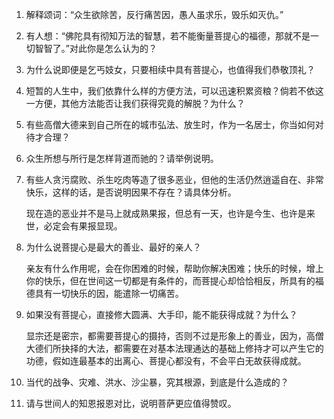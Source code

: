 1. 解释颂词：“众生欲除苦，反行痛苦因，愚人虽求乐，毁乐如灭仇。”

2. 有人想：“佛陀具有彻知万法的智慧，若不能衡量菩提心的福德，那就不是一切智智了。”对此你是怎么认为的？

3. 为什么说即便是乞丐妓女，只要相续中具有菩提心，也值得我们恭敬顶礼？

4. 短暂的人生中，我们依靠什么样的方便方法，可以迅速积累资粮？倘若不依这一方便，其他方法能否让我们获得究竟的解脱？为什么？

5. 有些高僧大德来到自己所在的城市弘法、放生时，作为一名居士，你当如何对待才合理？

6. 众生所想与所行是怎样背道而驰的？请举例说明。

7. 有些人贪污腐败、杀生吃肉等造了很多恶业，但他的生活仍然逍遥自在、非常快乐，这样的话，是否说明因果不存在？请具体分析。

    现在造的恶业并不是马上就成熟果报，但总有一天，也许是今生、也许是来世，必定会有果报显现。

8. 为什么说菩提心是最大的善业、最好的亲人？

    亲友有什么作用呢，会在你困难的时候，帮助你解决困难；快乐的时候，增上你的快乐，但在世间这一切都是有条件的，而菩提心却恰恰相反，所具有的福德具有一切快乐的因，能遣除一切痛苦。

9. 如果没有菩提心，直接修大圆满、大手印，能不能获得成就？为什么？

    显宗还是密宗，都需要菩提心的摄持，否则不过是形象上的善业，因为，高僧大德们所抉择的大法，都需要在对基本法理通达的基础上修持才可以产生它的功德，假如连最基本的出离心、菩提心都没有，不会平白无故获得成就。

10. 当代的战争、灾难、洪水、沙尘暴，究其根源，到底是什么造成的？

11. 请与世间人的知恩报恩对比，说明菩萨更应值得赞叹。